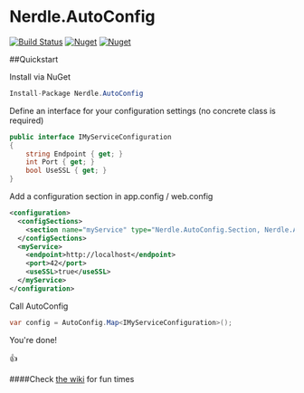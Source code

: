 # Nerdle.AutoConfig

[![Build Status](https://travis-ci.org/edpollitt/Nerdle.AutoConfig.svg?branch=master)](https://travis-ci.org/edpollitt/Nerdle.AutoConfig)
[![Nuget](https://img.shields.io/nuget/v/Nerdle.AutoConfig.svg)](https://www.nuget.org/packages/Nerdle.AutoConfig/)
[![Nuget](https://img.shields.io/nuget/dt/Nerdle.AutoConfig.svg)](https://www.nuget.org/packages/Nerdle.AutoConfig/)

##Quickstart

Install via NuGet
```csharp
Install-Package Nerdle.AutoConfig
```

Define an interface for your configuration settings (no concrete class is required)

```csharp
public interface IMyServiceConfiguration
{
    string Endpoint { get; }
    int Port { get; }
    bool UseSSL { get; }
}
```

Add a configuration section in app.config / web.config
```xml
<configuration>
  <configSections>
    <section name="myService" type="Nerdle.AutoConfig.Section, Nerdle.AutoConfig" />
  </configSections>
  <myService>
    <endpoint>http://localhost</endpoint>
    <port>42</port>
    <useSSL>true</useSSL>
  </myService>
</configuration>
```

Call AutoConfig

```csharp
var config = AutoConfig.Map<IMyServiceConfiguration>();
```

You're done!

:+1:

####Check [the wiki](https://github.com/edpollitt/Nerdle.AutoConfig/wiki) for fun times
